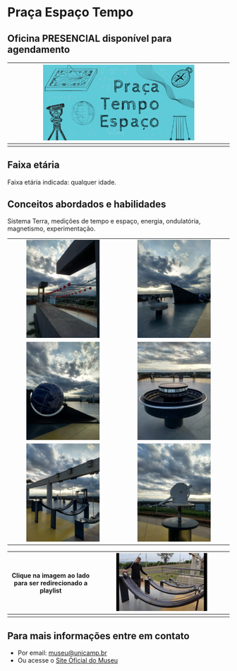 # Praça Espaço Tempo

## Oficina PRESENCIAL disponível para agendamento


|<img src="praca.png" width="70%" height="70%"> |
|:-------:|
||

## Faixa etária
Faixa etária indicada: qualquer idade.

## Conceitos abordados e habilidades
Sistema Terra, medições de tempo e espaço, energia, ondulatória, magnetismo, experimentação.

|||
|:------:|:------:|
|<img src="9db039e9-7fc1-47d7-bcdc-7c793627063a.jfif" width="70%" height="70%">|<img src="d272468c-bd03-4312-8c36-559411cbfa1f.jfif" width="70%" height="70%">|
|<img src="d6c73f73-886e-4c3f-9eba-7dc7e5b5a5ee.jfif" width="70%" height="70%">|<img src="d9bea219-786d-4522-8124-a1f4b6bcdce9.jfif" width="70%" height="70%">|
|<img src="40e2ce25-240b-4013-9c4c-1cd1e1217b22.jfif" width="70%" height="70%">|<img src="5a5acc45-275d-46ad-9fd8-61c5aab9ba75.jfif" width="70%" height="70%">|

|Clique na imagem ao lado para ser redirecionado a playlist|[<img src="praca2.jpg" width="70%" height="70%">]( https://youtube.com/playlist?list=PL7FkgJrOVo2Y4Sl8bfdBIRBBsKjSRTtAJ) |
|:----:|:-----:|
|||

## Para mais informações entre em contato

* Por email: museu@unicamp.br
* Ou acesse o [Site Oficial do Museu](https://www.mc.unicamp.br/visite)
